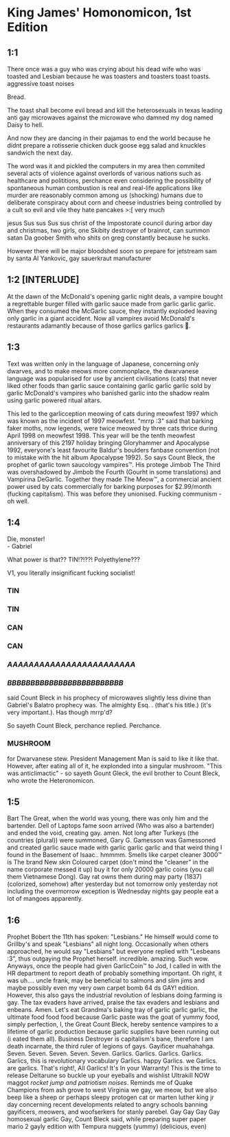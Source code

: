 # King James' Homonomicon, 1st Edition

## 1:1

There once was a guy who was crying about his dead wife who was toasted and Lesbian because he was toasters and toasters toast toasts.
aggressive toast noises

Bread.

The toast shall become evil bread and kill the heterosexuals in texas leading anti gay microwaves against the microwave who damned my dog named Daisy to hell.

And now they are dancing in their pajamas to end the world because he didnt prepare a rotisserie chicken duck goose egg salad and knuckles sandwich the next day.

The word was it and pickled the computers in my area then commited several acts of violence against overlords of various nations such as healthcare and polititions, perchance even considering the possibility of spontaneous human combustion is real and real-life applications like murder are reasonably common among us (shocking) humans due to deliberate conspiracy about corn and cheese industries being controlled by a cult so evil and vile they hate pancakes >:[ very much

jesus Sus sus Sus sus christ of the Impostorate council during arbor day and christmas, two girls, one Skibity destroyer of brainrot, can summon satan Da goober Smith who shits on greg constantly because he sucks.

However there will be major bloodshed soon so prepare for jetstream sam by santa Al Yankovic, gay sauerkraut manufacturer

## 1:2 \[INTERLUDE\]

At the dawn of the McDonald's opening garlic night deals, a vampire bought a regrettable burger filled with garlic sauce made from garlic garlic garlic. When they consumed the McGarlic sauce, they instantly exploded leaving only garlic in a giant accident. Now all vampires avoid McDonald's restaurants adamantly because of those garlics garlics garlics 🧄.

## 1:3

Text was written only in the language of Japanese, concerning only dwarves, and to make meows more commonplace, the dwarvanese language was popularised for use by ancient civilisations (cats) that never liked other foods than garlic sauce containing garlic garlic garlic sold by garlic McDonald's vampires who banished garlic into the shadow realm using garlic powered ritual altars.

This led to the garlicception meowing of cats during meowfest 1997 which was known as the incident of 1997 meowfest. "mrrp :3" said that barking faker moths, now legends, were twice meowed by three cats thrice during April 1998 on meowfest 1998. This year will be the tenth meowfest anniversary of this 2197 holiday bringing Gloryhammer and Apocalypse 1992, everyone's least favourite Baldur's boulders fanbase convention (not to mistake with the hit album Apocalypse 1992). So says Count Bleck, the prophet of garlic town saucology vampires™️. His protege Jimbob The Third was overshadowed by Jimbob the Fourth (Gourht in some translations) and Vampirina DeGarlic. Together they made The Meow™️, a commercial ancient power used by cats commercially for barking purposes for $2.99/month (fucking capitalism). This was before they unionised. Fucking communism - oh well.


## 1:4

Die, monster!  
\- Gabriel

What power is that?? TIN!?!??! Polyethylene???

V1, you literally insignificant fucking socialist!

### TIN

### TIN

### CAN

### CAN

### *AAAAAAAAAAAAAAAAAAAAAAAA*

### *BBBBBBBBBBBBBBBBBBBBBBBBB*

said Count Bleck in his prophecy of microwaves slightly less divine than Gabriel's Balatro prophecy was. The almighty Esq. . (that's his title.) (it's very important.). Has though mrrp'd?

So sayeth Count Bleck, perchance replied. Perchance.

### MUSHROOM

for Dwarvanese stew. President Management Man is said to like it like that. However, after eating all of it, he explonded into a singular mushroom. "This was anticlimactic" - so sayeth Gount Gleck, the evil brother to Count Bleck, who wrote the Heteronomicon.

## 1:5

Bart The Great, when the world was young, there was only him and the bartender. Dell of Laptops fame soon arrived (Who was also a bartender) and ended the void, creating gay. amen. Not long after Turkeys (the countries (plural)) were summoned, Gary G. Gamesson was Gamessoned and created garlic sauce made with garlic garlic garlic and that weird thing I found in the Basement of Isaac.. hmmmm. Smells like carpet cleaner 3000™ is The brand New skin Coloured carpet (don't mind the "cleaner" in the name corporate messed it up) buy it for only 20000 garlic coins (you call them Vietnamese Dong). Gay rat owns them during may party (1837) (colorized, somehow) after yesterday but not tomorrow only yesterday not including the overmorrow exception is Wednesday nights gay people eat a lot of mangoes apparently.

## 1:6

Prophet Bobert the 11th has spoken: "Lesbians." He himself would come to Grillby's and speak "Lesbians" all night long. Occasionally when others approached, he would say "Lesbians" but everyone replied with "Lesbeans :3", thus outgaying the Prophet herself. incredible. amazing. Such wow. Anyways, once the people had given GarlicCoin™️ to Jod, I called in with the HR department to report death of probably something important. Oh right, it was uh.... uncle frank, may be beneficial to salmons and slim jims and maybe possibly even my very own carpet bomb 64 ds GAY! edition. However, this also gays the industrial revolution of lesbians doing farming is gay. The tax evaders have arrived, praise the tax evaders and lesbians and enbeans. Amen. Let's eat Grandma's baking tray of garlic garlic garlic, the ultimate food food food because Garlic paste was the goat of yummy food, simply perfection, I, the Great Count Bleck, hereby sentence vampires to a lifetime of garlic production because garlic supplies have been running out (i eated them all). Business Destroyer is capitalism's bane, therefore I am death incarnate, the third ruler of legions of gays. Gayificer muahahahga. Seven. Seven. Seven. Seven. Seven. Garlics. Garlics. Garlics. Garlics. Garlics, this is revolutionary vocabulary Garlics. happy Garlics. we Garlics. are garlics. That's right!, All Garlics! It's In your Warranty! This is the time to release Deltarune so buckle up your eyeballs and wishlist Ultrakill NOW maggot *rocket jump and patriotism noises*. Reminds me of Quake Champions from ash grove to west Virginia we gay, we meow, but we also beep like a sheep or perhaps sleepy protogen cat or marten luther king jr day concerning recent developments related to angry schools banning gayificers, meowers, and woofserkers for stanly parebel. Gay Gay Gay Gay homosexual garlic Gay, Count Bleck said, while preparing super paper mario 2 gayly edition with Tempura nuggets (yummy) (delicious, even)